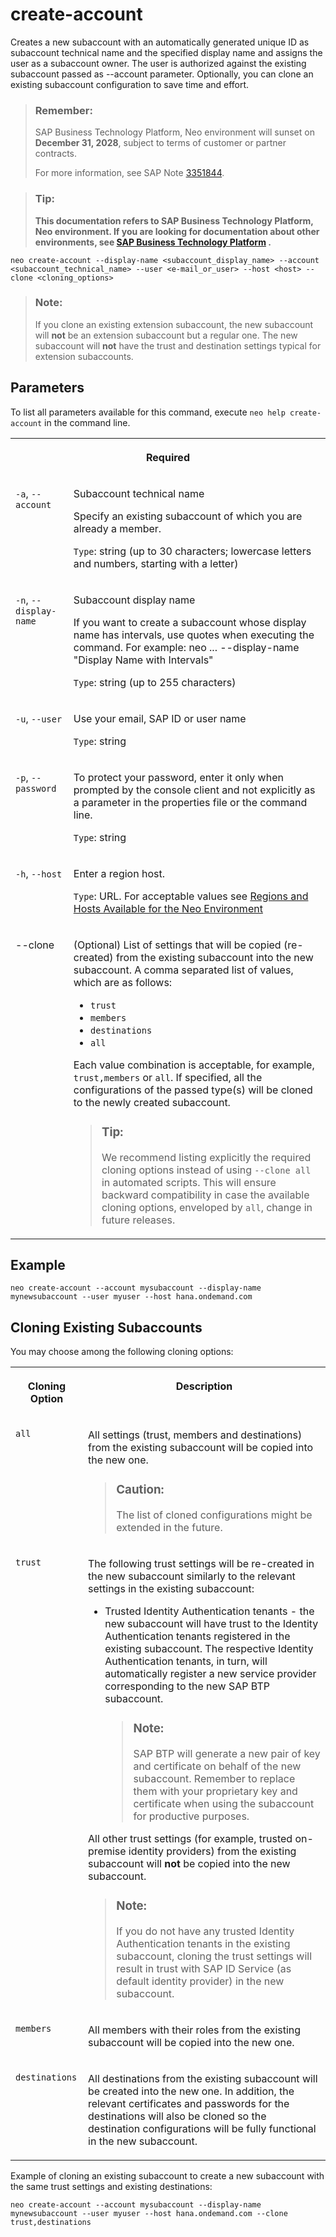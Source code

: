 <!-- loio05f96cf62cec4e58b78514655b070a8e -->

# create-account

Creates a new subaccount with an automatically generated unique ID as subaccount technical name and the specified display name and assigns the user as a subaccount owner. The user is authorized against the existing subaccount passed as --account parameter. Optionally, you can clone an existing subaccount configuration to save time and effort.



> ### Remember:  
> SAP Business Technology Platform, Neo environment will sunset on **December 31, 2028**, subject to terms of customer or partner contracts.
> 
> For more information, see SAP Note [3351844](https://me.sap.com/notes/3351844).

> ### Tip:  
> **This documentation refers to SAP Business Technology Platform, Neo environment. If you are looking for documentation about other environments, see [SAP Business Technology Platform](https://help.sap.com/docs/btp/sap-business-technology-platform/sap-business-technology-platform?version=Cloud) .**



```
neo create-account --display-name <subaccount_display_name> --account <subaccount_technical_name> --user <e-mail_or_user> --host <host> --clone <cloning_options>
```

> ### Note:  
> If you clone an existing extension subaccount, the new subaccount will **not** be an extension subaccount but a regular one. The new subaccount will **not** have the trust and destination settings typical for extension subaccounts.



## Parameters

To list all parameters available for this command, execute `neo help create-account` in the command line.


<table>
<tr>
<th valign="top" colspan="2">

Required

</th>
</tr>
<tr>
<td valign="top">

`-a`, `--account`

</td>
<td valign="top">

Subaccount technical name

Specify an existing subaccount of which you are already a member.

`Type`: string \(up to 30 characters; lowercase letters and numbers, starting with a letter\)

</td>
</tr>
<tr>
<td valign="top">

`-n`, `--display-name`

</td>
<td valign="top">

Subaccount display name

If you want to create a subaccount whose display name has intervals, use quotes when executing the command. For example: neo ... --display-name "Display Name with Intervals"

`Type`: string \(up to 255 characters\)

</td>
</tr>
<tr>
<td valign="top">

`-u`, `--user`

</td>
<td valign="top">

Use your email, SAP ID or user name

`Type`: string

</td>
</tr>
<tr>
<td valign="top">

`-p`, `--password`

</td>
<td valign="top">

To protect your password, enter it only when prompted by the console client and not explicitly as a parameter in the properties file or the command line.

`Type`: string

</td>
</tr>
<tr>
<td valign="top">

`-h`, `--host`

</td>
<td valign="top">

Enter a region host.

`Type`: URL. For acceptable values see [Regions and Hosts Available for the Neo Environment](../10-concepts-neo/regions-and-hosts-available-for-the-neo-environment-d722f7c.md)

</td>
</tr>
<tr>
<td valign="top">

\--clone

</td>
<td valign="top">

\(Optional\) List of settings that will be copied \(re-created\) from the existing subaccount into the new subaccount. A comma separated list of values, which are as follows:

-   `trust`
-   `members`
-   `destinations`
-   `all`

Each value combination is acceptable, for example, `trust,members` or `all`. If specified, all the configurations of the passed type\(s\) will be cloned to the newly created subaccount.

> ### Tip:  
> We recommend listing explicitly the required cloning options instead of using `--clone all` in automated scripts. This will ensure backward compatibility in case the available cloning options, enveloped by `all`, change in future releases.



</td>
</tr>
</table>



## Example

```
neo create-account --account mysubaccount --display-name mynewsubaccount --user myuser --host hana.ondemand.com
```



## Cloning Existing Subaccounts

You may choose among the following cloning options:


<table>
<tr>
<th valign="top">

Cloning Option

</th>
<th valign="top">

Description

</th>
</tr>
<tr>
<td valign="top">

`all` 

</td>
<td valign="top">

All settings \(trust, members and destinations\) from the existing subaccount will be copied into the new one.

> ### Caution:  
> The list of cloned configurations might be extended in the future.



</td>
</tr>
<tr>
<td valign="top">

`trust` 

</td>
<td valign="top">

The following trust settings will be re-created in the new subaccount similarly to the relevant settings in the existing subaccount:

-   Trusted Identity Authentication tenants - the new subaccount will have trust to the Identity Authentication tenants registered in the existing subaccount. The respective Identity Authentication tenants, in turn, will automatically register a new service provider corresponding to the new SAP BTP subaccount.

    > ### Note:  
    > SAP BTP will generate a new pair of key and certificate on behalf of the new subaccount. Remember to replace them with your proprietary key and certificate when using the subaccount for productive purposes.


All other trust settings \(for example, trusted on-premise identity providers\) from the existing subaccount will **not** be copied into the new subaccount.

> ### Note:  
> If you do not have any trusted Identity Authentication tenants in the existing subaccount, cloning the trust settings will result in trust with SAP ID Service \(as default identity provider\) in the new subaccount.



</td>
</tr>
<tr>
<td valign="top">

`members` 

</td>
<td valign="top">

All members with their roles from the existing subaccount will be copied into the new one.

</td>
</tr>
<tr>
<td valign="top">

`destinations` 

</td>
<td valign="top">

All destinations from the existing subaccount will be created into the new one. In addition, the relevant certificates and passwords for the destinations will also be cloned so the destination configurations will be fully functional in the new subaccount.

</td>
</tr>
</table>

Example of cloning an existing subaccount to create a new subaccount with the same trust settings and existing destinations:

```
neo create-account --account mysubaccount --display-name mynewsubaccount --user myuser --host hana.ondemand.com --clone trust,destinations
```

